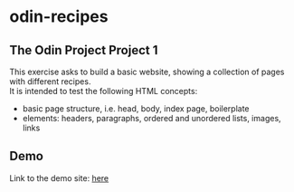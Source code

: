 # odin-recipes
## The Odin Project Project 1
This exercise asks to build a basic website, showing a collection of pages with different recipes.\
It is intended to test the following HTML concepts:
- basic page structure, i.e. head, body, index page, boilerplate
- elements: headers, paragraphs, ordered and unordered lists, images, links

## Demo
Link to the demo site: [here](https://html-preview.github.io/?url=https://github.com/EliasBach/odin-recipes/blob/main/index.html)
